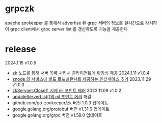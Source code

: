 # grpczk #
apache zookeeper 를 통해서 advertise 된 grpc 서버의 정보를 실시간으로 감시하여 grpc client에서 grpc server list 를 갱신하도록 기능을 제공한다

# release #
2024.1.15 v1.0.5
- [zk 노드를 통해 서버 목록 처리시 클라이언트에 확장성 제공 ](https://github.com/fatima-go/grpczk/issues/9)
2024.1.11 v1.0.4
- [znode 의 서비스에 별도 로드밸런서를 제공하는 인터페이스 추가](https://github.com/fatima-go/grpczk/issues/6)
2023.11.29 v1.0.3
- [zkServant.Close() 시에 nil 포인트 에러](https://github.com/fatima-go/grpczk/issues/3)
2023.11.09 v1.0.2
- [updateServerList()의 nil 포인트 에러](https://github.com/fatima-go/grpczk/issues/1) 해결
- github.com/go-zookeeper/zk 버전 1.0.3 업데이트
- google.golang.org/protobuf 버전 v1.31.0 업데이트
- google.golang.org/grpc 버전 v1.59.0 업데이트